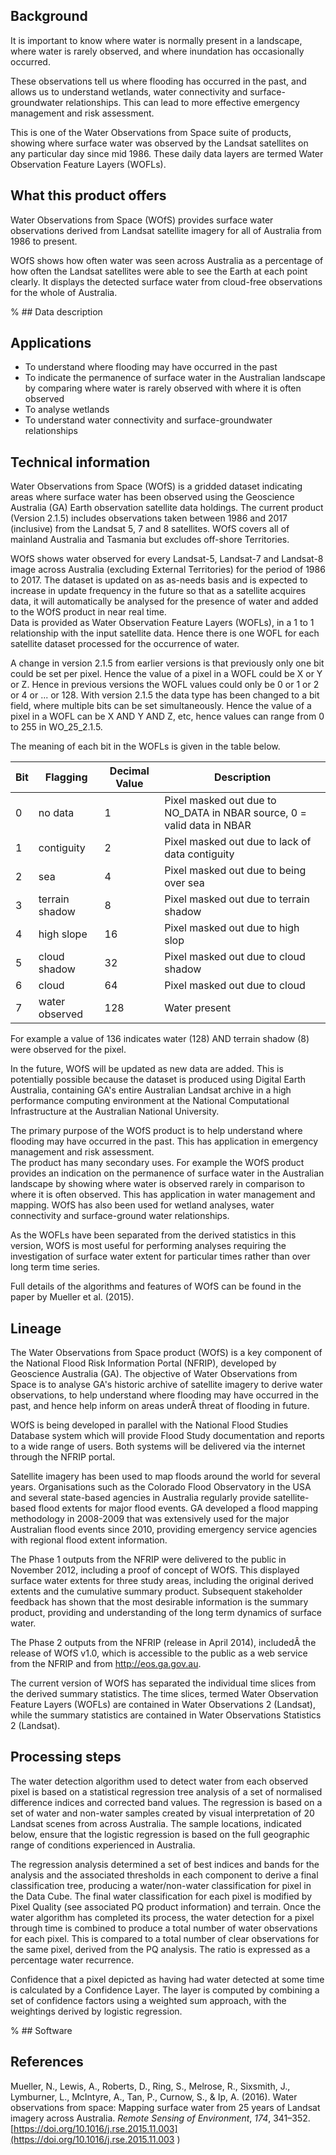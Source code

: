 ## Background

It is important to know where water is normally present in a landscape, where water is rarely observed, and where inundation has occasionally occurred.

These observations tell us where flooding has occurred in the past, and allows us to understand wetlands, water connectivity and surface-groundwater relationships. This can lead to more effective emergency management and risk assessment.

This is one of the Water Observations from Space suite of products, showing where surface water was observed by the Landsat satellites on any particular day since mid 1986. These daily data layers are termed Water Observation Feature Layers (WOFLs).

## What this product offers

Water Observations from Space (WOfS) provides surface water observations derived from Landsat satellite imagery for all of Australia from 1986 to present.

WOfS shows how often water was seen across Australia as a percentage of how often the Landsat satellites were able to see the Earth at each point clearly. It displays the detected surface water from cloud-free observations for the whole of Australia.

% ## Data description

## Applications

* To understand where flooding may have occurred in the past
* To indicate the permanence of surface water in the Australian landscape by comparing where water is rarely observed with where it is often observed
* To analyse wetlands
* To understand water connectivity and surface-groundwater relationships

## Technical information

Water Observations from Space (WOfS) is a gridded dataset indicating areas where surface water has been observed using the Geoscience Australia (GA) Earth observation satellite data holdings. The current product (Version 2.1.5) includes observations taken between 1986 and 2017 (inclusive) from the Landsat 5, 7 and 8 satellites. WOfS covers all of mainland Australia and Tasmania but excludes off-shore Territories.

WOfS shows water observed for every Landsat-5, Landsat-7 and Landsat-8 image across Australia (excluding External Territories) for the period of 1986 to 2017. The dataset is updated on as as-needs basis and is expected to increase in update frequency in the future so that as a satellite acquires data, it will automatically be analysed for the presence of water and added to the WOfS product in near real time.  
Data is provided as Water Observation Feature Layers (WOFLs), in a 1 to 1 relationship with the input satellite data. Hence there is one WOFL for each satellite dataset processed for the occurrence of water.

A change in version 2.1.5 from earlier versions is that previously only one bit could be set per pixel. Hence the value of a pixel in a WOFL could be X or Y or Z. Hence in previous versions the WOFL values could only be 0 or 1 or 2 or 4 or ... or 128. With version 2.1.5 the data type has been changed to a bit field, where multiple bits can be set simultaneously. Hence the value of a pixel in a WOFL can be X AND Y AND Z, etc, hence values can range from 0 to 255 in WO\_25\_2.1.5.

The meaning of each bit in the WOFLs is given in the table below.

| Bit | Flagging       | Decimal Value | Description                                                            |
|-----|----------------|---------------|------------------------------------------------------------------------|
| 0   | no data        | 1             | Pixel masked out due to NO_DATA in NBAR source, 0 = valid data in NBAR |
| 1   | contiguity     | 2             | Pixel masked out due to lack of data contiguity                        |
| 2   | sea            | 4             | Pixel masked out due to being over sea                                 |
| 3   | terrain shadow | 8             | Pixel masked out due to terrain shadow                                 |
| 4   | high slope     | 16            | Pixel masked out due to high slop                                      |
| 5   | cloud shadow   | 32            | Pixel masked out due to cloud shadow                                   |
| 6   | cloud          | 64            | Pixel masked out due to cloud                                          |
| 7   | water observed | 128           | Water present                                                          |

For example a value of 136 indicates water (128) AND terrain shadow (8) were observed for the pixel.

In the future, WOfS will be updated as new data are added. This is potentially possible because the dataset is produced using Digital Earth Australia, containing GA's entire Australian Landsat archive in a high performance computing environment at the National Computational Infrastructure at the Australian National University.

The primary purpose of the WOfS product is to help understand where flooding may have occurred in the past. This has application in emergency management and risk assessment.  
The product has many secondary uses. For example the WOfS product provides an indication on the permanence of surface water in the Australian landscape by showing where water is observed rarely in comparison to where it is often observed. This has application in water management and mapping. WOfS has also been used for wetland analyses, water connectivity and surface-ground water relationships.

As the WOFLs have been separated from the derived statistics in this version, WOfS is most useful for performing analyses requiring the investigation of surface water extent for particular times rather than over long term time series.

Full details of the algorithms and features of WOfS can be found in the paper by Mueller et al. (2015).

## Lineage

The Water Observations from Space product (WOfS) is a key component of the National Flood Risk Information Portal (NFRIP), developed by Geoscience Australia (GA). The objective of Water Observations from Space is to analyse GA's historic archive of satellite imagery to derive water observations, to help understand where flooding may have occurred in the past, and hence help inform on areas underÂ threat of flooding in future.

WOfS is being developed in parallel with the National Flood Studies Database system which will provide Flood Study documentation and reports to a wide range of users. Both systems will be delivered via the internet through the NFRIP portal.

Satellite imagery has been used to map floods around the world for several years. Organisations such as the Colorado Flood Observatory in the USA and several state-based agencies in Australia regularly provide satellite-based flood extents for major flood events. GA developed a flood mapping methodology in 2008-2009 that was extensively used for the major Australian flood events since 2010, providing emergency service agencies with regional flood extent information.

The Phase 1 outputs from the NFRIP were delivered to the public in November 2012, including a proof of concept of WOfS. This displayed surface water extents for three study areas, including the original derived extents and the cumulative summary product. Subsequent stakeholder feedback has shown that the most desirable information is the summary product, providing and understanding of the long term dynamics of surface water.

The Phase 2 outputs from the NFRIP (release in April 2014), includedÂ the release of WOfS v1.0, which is accessible to the public as a web service from the NFRIP and from http://eos.ga.gov.au.

The current version of WOfS has separated the individual time slices from the derived summary statistics. The time slices, termed Water Observation Feature Layers (WOFLs) are contained in Water Observations 2 (Landsat), while the summary statistics are contained in Water Observations Statistics 2 (Landsat).

## Processing steps

The water detection algorithm used to detect water from each observed pixel is based on a statistical regression tree analysis of a set of normalised difference indices and corrected band values. The regression is based on a set of water and non-water samples created by visual interpretation of 20 Landsat scenes from across Australia. The sample locations, indicated below, ensure that the logistic regression is based on the full geographic range of conditions experienced in Australia.

The regression analysis determined a set of best indices and bands for the analysis and the associated thresholds in each component to derive a final classification tree, producing a water/non-water classification for pixel in the Data Cube. The final water classification for each pixel is modified by Pixel Quality (see associated PQ product information) and terrain.
Once the water algorithm has completed its process, the water detection for a pixel through time is combined to produce a total number of water observations for each pixel. This is compared to a total number of clear observations for the same pixel, derived from the PQ analysis. The ratio is expressed as a percentage water recurrence.

Confidence that a pixel depicted as having had water detected at some time is calculated by a Confidence Layer. The layer is computed by combining a set of confidence factors using a weighted sum approach, with the weightings derived by logistic regression.

% ## Software

## References

Mueller, N., Lewis, A., Roberts, D., Ring, S., Melrose, R., Sixsmith, J., Lymburner, L., McIntyre, A., Tan, P., Curnow, S., & Ip, A. (2016). Water observations from space: Mapping surface water from 25 years of Landsat imagery across Australia. *Remote Sensing of Environment*, *174*, 341–352. [https://doi.org/10.1016/j.rse.2015.11.003](https://doi.org/10.1016/j.rse.2015.11.003 )

